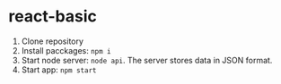 # react-basic

1. Clone repository
2. Install pacckages: <code>npm i</code>
3. Start node server: <code>node api</code>. The server stores data in JSON format.
4. Start app: <code>npm start</code>